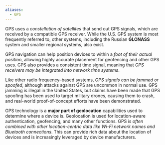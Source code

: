 ```yaml
---
aliases:
  - GPS
---
```

GPS uses a *constellation of satellites* that send out GPS signals, which are received by a compatible GPS receiver. While the U.S. GPS system is most frequently referred to, other systems, including the Russian **GLONASS** system and smaller regional systems, also exist. 

GPS navigation can help position devices to within a *foot of their actual position*, allowing highly accurate placement for geofencing and other GPS uses. GPS also provides a consistent time signal, meaning that *GPS receivers may be integrated into network time systems*.

Like other radio frequency–based systems, *GPS signals can be jammed or spoofed*, although attacks against GPS are uncommon in normal use. GPS jamming is illegal in the United States, but claims have been made that GPS spoofing has been used to target military drones, causing them to crash, and real-world proof-of-concept efforts have been demonstrated.

GPS technology is a **major part of geolocation** capabilities used to determine where a device is. Geolocation is used for location-aware authentication, geofencing, and many other functions. GPS is *often combined with other location-centric data like Wi-Fi network names and Bluetooth connections*. This can provide rich data about the location of devices and is increasingly leveraged by device manufacturers.